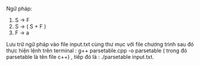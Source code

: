 Ngữ pháp:
1.	S → F
2.	S → ( S + F )
3.	F → a


Lưu trữ ngữ pháp vào file input.txt cùng thư mục với file chương trình sau đó thực hiện lệnh trên terminal : g++ parsetable.cpp -o parsetable ( trong đó parsetable là tên file c++) , tiếp đó là :  ./parsetable input.txt.
